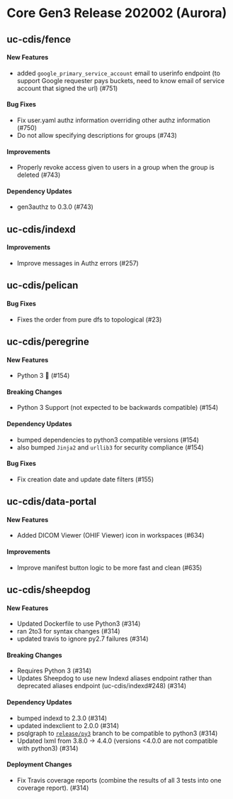 # Core Gen3 Release 202002 (Aurora)

## uc-cdis/fence

#### New Features
  - added `google_primary_service_account` email to userinfo endpoint (to 
    support Google requester pays buckets, need to know email of service 
    account that signed the url) (#751)

#### Bug Fixes
  - Fix user.yaml authz information overriding other authz information (#750)
  - Do not allow specifying descriptions for groups (#743)

#### Improvements
  - Properly revoke access given to users in a group when the group is deleted 
    (#743)

#### Dependency Updates
  - gen3authz to 0.3.0 (#743)

## uc-cdis/indexd

#### Improvements
  - Improve messages in Authz errors (#257)

## uc-cdis/pelican

#### Bug Fixes
  - Fixes the order from pure dfs to topological (#23)

## uc-cdis/peregrine

#### New Features
  - Python 3  🎉 (#154)

#### Breaking Changes
  - Python 3 Support (not expected to be backwards compatible) (#154)

#### Dependency Updates
  - bumped dependencies to python3 compatible versions (#154)
  - also bumped `Jinja2` and `urllib3` for security compliance (#154)

#### Bug Fixes
  - Fix creation date and update date filters (#155)

## uc-cdis/data-portal

#### New Features
  - Added DICOM Viewer (OHIF Viewer) icon in workspaces (#634)

#### Improvements
  - Improve manifest button logic to be more fast and clean (#635)

## uc-cdis/sheepdog

#### New Features
  - Updated Dockerfile to use Python3 (#314)
  - ran 2to3 for syntax changes (#314)
  - updated travis to ignore py2.7 failures (#314)

#### Breaking Changes
  - Requires Python 3 (#314)
  - Updates Sheepdog to use new Indexd aliases endpoint rather than deprecated 
    aliases endpoint (uc-cdis/indexd#248) (#314)

#### Dependency Updates
  - bumped indexd to 2.3.0 (#314)
  - updated indexclient to 2.0.0 (#314)
  - psqlgraph to 
    [`release/py3`](https://github.com/NCI-GDC/psqlgraph/tree/release/py3) 
    branch to be compatible to python3 (#314)
  - Updated lxml from 3.8.0 -> 4.4.0 (versions <4.0.0 are not compatible with 
    python3) (#314)

#### Deployment Changes
  - Fix Travis coverage reports (combine the results of all 3 tests into one 
    coverage report). (#314)


